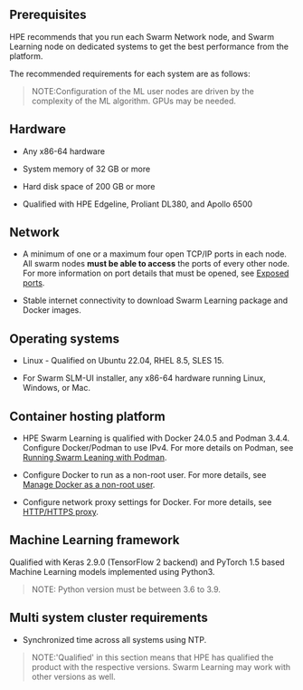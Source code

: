 ## Prerequisites

HPE recommends that you run each Swarm Network node, and Swarm Learning node on dedicated systems to get the best performance from the platform.

The recommended requirements for each system are as follows:

<blockquote>
  
NOTE:Configuration of the ML user nodes are driven by the complexity of the ML algorithm. GPUs may be needed.

</blockquote>

## <a name="GUID-8944D617-0D1D-40B5-B3A2-089887148125"/> Hardware

-   Any x86-64 hardware

-   System memory of 32 GB or more

-   Hard disk space of 200 GB or more

-   Qualified with HPE Edgeline, Proliant DL380, and Apollo 6500


## <a name="GUID-A378E927-47A1-4809-BF60-82700A884002"/> Network

-   A minimum of one or a maximum four open TCP/IP ports in each node. All swarm nodes **must be able to access** the ports of every other node. For more information on port details that must be opened, see [Exposed ports](Exposed_port_numbers.md).

-   Stable internet connectivity to download Swarm Learning package and Docker images.


## <a name="SECTION_DXX_P12_JSB"/> Operating systems

-   Linux - Qualified on Ubuntu 22.04, RHEL 8.5, SLES 15.

-   For Swarm SLM-UI installer, any x86-64 hardware running Linux, Windows, or Mac.


## <a name="SECTION_JCW_Q12_JSB"/> Container hosting platform

-   HPE Swarm Learning is qualified with Docker 24.0.5 and Podman 3.4.4. Configure Docker/Podman to use IPv4. For more details on Podman, see [Running Swarm Leaning with Podman](Running_Swarm_Learning_with_Podman.md).

-   Configure Docker to run as a non-root user. For more details, see [Manage Docker as a non-root user](https://docs.docker.com/engine/install/linux-postinstall/#manage-docker-as-a-non-root-user).

-   Configure network proxy settings for Docker. For more details, see [HTTP/HTTPS proxy](https://docs.docker.com/config/daemon/systemd/#httphttps-proxy).



## <a name="SECTION_SMY_512_JSB"/> Machine Learning framework

Qualified with Keras 2.9.0 \(TensorFlow 2 backend\) and PyTorch 1.5 based Machine Learning models implemented using Python3.

<blockquote>

  NOTE: Python version must be between 3.6 to 3.9.

</blockquote>

## <a name="SECTION_BMS_BN4_RSB"/> Multi system cluster requirements

-   Synchronized time across all systems using NTP.


<blockquote>

  NOTE:'Qualified' in this section means that HPE has qualified the product with the respective versions. Swarm Learning may work with other versions as well.

</blockquote>

